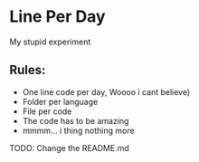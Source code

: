 # Line Per Day

My stupid experiment

## Rules:
 - One line code per day, Woooo i cant believe)
 - Folder per language
 - File per code
 - The code has to be amazing
 - mmmm... i thing nothing more

TODO: Change the README.md

